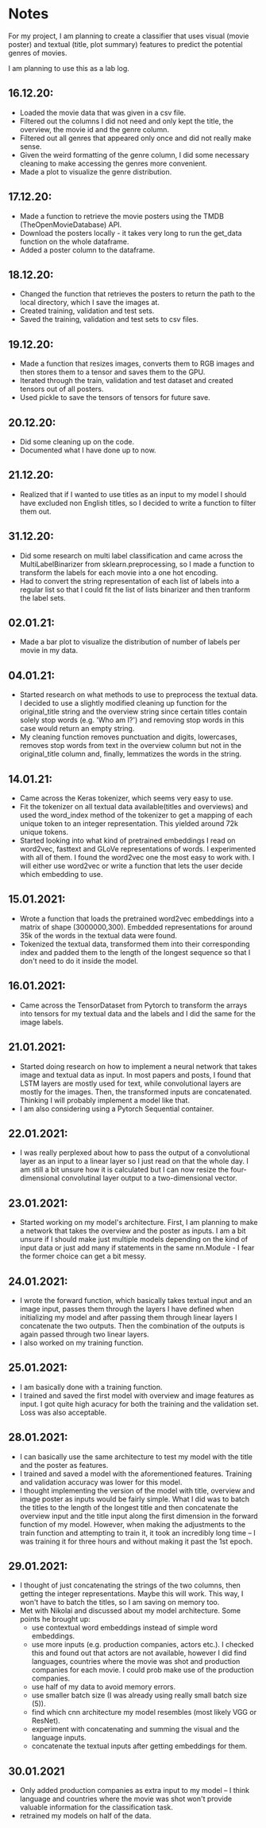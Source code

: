 # Notes

For my project, I am planning to create a classifier that uses visual (movie poster) and textual (title, plot summary) features to predict the potential genres of movies.

I am planning to use this as a lab log.

## 16.12.20: 
- Loaded the movie data that was given in a csv file.
- Filtered out the columns I did not need and only kept the title, the overview, the movie id and the genre column.
- Filtered out all genres that appeared only once and did not really make sense.
- Given the weird formatting of the genre column, I did some necessary cleaning to make accessing the genres more convenient.
- Made a plot to visualize the genre distribution.

## 17.12.20:
- Made a function to retrieve the movie posters using the TMDB (TheOpenMovieDatabase) API.
- Download the posters locally - it takes very long to run the get_data function on the whole dataframe.
- Added a poster column to the dataframe.

## 18.12.20:
- Changed the function that retrieves the posters to return the path to the local directory, which I save the images at.
- Created training, validation and test sets.
- Saved the training, validation and test sets to csv files.

## 19.12.20:
- Made a function that resizes images,  converts them to RGB images and then stores them to a tensor and saves them to the GPU.
- Iterated through the train, validation and test dataset and created tensors out of all posters.
- Used pickle to save the tensors of tensors for future save.

## 20.12.20:
- Did some cleaning up on the code.
- Documented what I have done up to now.

## 21.12.20:
- Realized that if I wanted to use titles as an input to my model I should have excluded non English titles, so I decided to write a function to filter them out.

## 31.12.20:
- Did some research on multi label classification and came across the MultiLabelBinarizer from sklearn.preprocessing, so I made a function to transform the labels for each movie into a one hot encoding.
- Had to convert the string representation of each list of labels into a regular list so that I could fit the list of lists binarizer and then tranform the label sets.

## 02.01.21:
- Made a bar plot to visualize the distribution of number of labels per movie in my data.

## 04.01.21:
- Started research on what methods to use to preprocess the textual data. I decided to use a slightly modified cleaning up function for the original_title string and the overview string since certain titles contain solely stop words (e.g. 'Who am I?') and removing stop words in this case would return an empty string.
- My cleaning function removes punctuation and digits, lowercases, removes stop words from text in the overview column but not in the original_title column and, finally, lemmatizes the words in the string.

## 14.01.21:
- Came across the Keras tokenizer, which seems very easy to use.
- Fit the tokenizer on all textual data available(titles and overviews) and used the word_index method of the tokenizer to get a mapping of each unique token to an integer representation. This yielded around 72k unique tokens.
- Started looking into what kind of pretrained embeddings I read on word2vec, fasttext and GLoVe representations of words. I experimented with all of them. I found the word2vec one the most easy to work with. I will either use word2vec or write a function that lets the user decide which embedding to use.

## 15.01.2021:
- Wrote a function that loads the pretrained word2vec embeddings into a matrix of shape (3000000,300). Embedded representations for around 35k of the words in the textual data were found.
- Tokenized the textual data, transformed them into their corresponding index and padded them to the length of the longest sequence so that I don't need to do it inside the model. 

## 16.01.2021:
- Came across the TensorDataset from Pytorch to transform the arrays into tensors for my textual data and the labels and I did the same for the image labels.

## 21.01.2021:
 - Started doing research on how to implement a neural network that takes image and textual data as input. In most papers and posts, I found that LSTM layers are mostly used for text, while convolutional layers are mostly for the images. Then, the transformed inputs are concatenated. Thinking I will probably implement a model like that.
 - I am also considering using a Pytorch Sequential container.
 
 ## 22.01.2021:
- I was really perplexed about how to pass the output of a convolutional layer as an input to a linear layer so I just read on that the whole day. I am still a bit unsure how it is calculated but I can now resize the four-dimensional convolutinal layer output to a two-dimensional vector.

## 23.01.2021:
- Started working on my model's architecture. First, I am planning to make a network that takes the overview and the poster as inputs. I am a bit unsure if I should make just multiple models depending on the kind of input data  or just add many if statements in the same nn.Module - I fear the former choice can get a bit messy. 

## 24.01.2021:
- I wrote the forward function, which basically takes textual input and an image input, passes them through the layers I have defined when initializing my model and after passing them through linear layers I concatenate the two outputs. Then the combination of the outputs is again passed through two linear layers.
- I also worked on my training function.

## 25.01.2021:
- I am basically done with a training function.
- I trained and saved the first model with overview and image features as input. I got quite high acuracy for both the training and the validation set. Loss was also acceptable.

## 28.01.2021:
- I can basically use the same architecture to test my model with the title and the poster as features. 
- I trained and saved a model with the aforementioned features. Training and validation accuracy was lower for this model. 
- I thought implementing the version of the model with title, overview and image poster as inputs would be fairly simple. What I did was to batch the titles to the length of the longest title and then concatenate the overview input and the title input along the first dimension in the forward function of my model. However, when making the adjustments to the train function and attempting to train it, it took an incredibly long time – I was training it for three hours and without making it past the 1st epoch.

## 29.01.2021:
- I thought of just concatenating the strings of the two columns, then getting the integer representations. Maybe this will work. This way, I won't have to batch the titles, so I am saving on memory too.
- Met with Nikolai and discussed about my model architecture. Some points he brought up: 
  - use contextual word embeddings instead of simple word embeddings.
  - use more inputs (e.g. production companies, actors etc.). I checked this and found out that actors are not available, however I did find languages, countries where the movie was shot and production companies for each movie. I could prob make use of the production companies.
  - use half of my data to avoid memory errors.
  - use smaller batch size (I was already using really small batch size (5)).
  - find which cnn architecture my model resembles (most likely VGG or ResNet).
  - experiment with concatenating and summing the visual and the language inputs.
  - concatenate the textual inputs after getting embeddings for them.
 
## 30.01.2021
- Only added production companies as extra input to my model – I think language and countries where the movie was shot won't provide valuable information for the classification task.
- retrained my models on half of the data.
 

